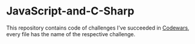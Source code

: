 # JavaScript-and-C-Sharp

This repository contains code of challenges I've succeeded in <a target="_blank" href="https://www.codewars.com">Codewars</a>, every file has the name of the respective challenge.
